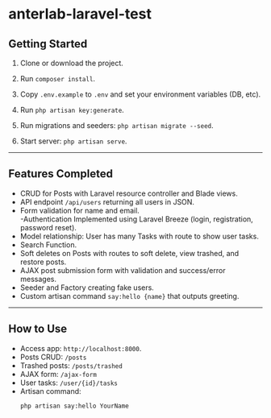 # anterlab-laravel-test

## Getting Started

1. Clone or download the project.  
2. Run `composer install`.  
3. Copy `.env.example` to `.env` and set your environment variables (DB, etc).  
4. Run `php artisan key:generate`.  
5. Run migrations and seeders: `php artisan migrate --seed`.  

6. Start server: `php artisan serve`.

---

## Features Completed

- CRUD for Posts with Laravel resource controller and Blade views.  
- API endpoint `/api/users` returning all users in JSON.  
- Form validation for name and email.  
-Authentication Implemented using Laravel Breeze (login, registration, password reset).
- Model relationship: User has many Tasks with route to show user tasks.
- Search Function.
- Soft deletes on Posts with routes to soft delete, view trashed, and restore posts.  
- AJAX post submission form with validation and success/error messages.  
- Seeder and Factory creating  fake users.  
- Custom artisan command `say:hello {name}` that outputs greeting.

---

## How to Use

- Access app: `http://localhost:8000`.  
- Posts CRUD: `/posts`  
- Trashed posts: `/posts/trashed`  
- AJAX form: `/ajax-form`  
- User tasks: `/user/{id}/tasks`  
- Artisan command:  
  ```bash
  php artisan say:hello YourName
